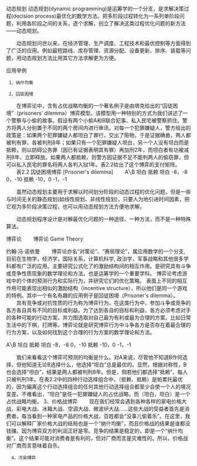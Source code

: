 动态规划
      动态规划(dynamic programming)是运筹学的一个分支，是求解决策过程(decision process)最优化的数学方法。把多阶段过程转化为一系列单阶段问题，利用各阶段之间的关系，逐个求解，创立了解决这类过程优化问题的新方法——动态规划。



　　动态规划问世以来，在经济管理、生产调度、工程技术和最优控制等方面得到了广泛的应用。例如最短路线、库存管理、资源分配、设备更新、排序、装载等问题，用动态规划方法比用其它方法求解更为方便。

应用举例

     1、纳什均衡

     2、囚徒困境

　　在博弈论中，含有占优战略均衡的一个著名例子是由塔克给出的“囚徒困境”（prisoners’ dilemma）博弈模型。该模型用一种特别的方式为我们讲述了一个警察与小偷的故事。假设有两个小偷A和B联合犯事、私入民宅被警察抓住。警方将两人分别置于不同的两个房间内进行审讯，对每一个犯罪嫌疑人，警方给出的政策是：如果两个犯罪嫌疑人都坦白了罪行，交出了赃物，于是证据确凿，两人都被判有罪，各被判刑8年；如果只有一个犯罪嫌疑人坦白，另一个人没有坦白而是抵赖，则以妨碍公务罪（因已有证据表明其有罪）再加刑2年，而坦白者有功被减刑8年，立即释放。如果两人都抵赖，则警方因证据不足不能判两人的偷窃罪，但可以私入民宅的罪名将两人各判入狱1年。表2.2给出了这个博弈的支付矩阵。
　　表2.2 囚徒困境博弈 [Prisoner's dilemma]
　　A╲B        坦白        抵赖
    坦白        -8，-8        0，-10
    抵赖        -10，0        -1，-1

　　虽然动态规划主要用于求解以时间划分阶段的动态过程的优化问题，但是一些与时间无关的静态规划(如线性规划、非线性规划)，只要人为地引进时间因素，把它视为多阶段决策过程，也可以用动态规划方法方便地求解。

　　动态规划程序设计是对解最优化问题的一种途径、一种方法，而不是一种特殊算法。

博弈论
　　博弈论 Game Theory


约翰·冯·诺依曼
　　博弈论亦名“对策论”、“赛局理论”，属应用数学的一个分支, 目前在生物学，经济学，国际关系，计算机科学, 政治学，军事战略和其他很多学科都有广泛的应用。主要研究公式化了的激励结构间的相互作用。是研究具有斗争或竞争性质现象的数学理论和方法。也是运筹学的一个重要学科。 博弈论考虑游戏中的个体的预测行为和实际行为，并研究它们的优化策略。 表面上不同的相互作用可能表现出相似的激励结构（incentive structure），所以他们是同一个游戏的特例。其中一个有名有趣的应用例子是囚徒困境（Prisoner's dilemma）。
　　具有竞争或对抗性质的行为称为博弈行为。在这类行为中，参加斗争或竞争的各方各自具有不同的目标或利益。为了达到各自的目标和利益，各方必须考虑对手的各种可能的行动方案，并力图选取对自己最为有利或最为合理的方案。比如日常生活中的下棋，打牌等。博弈论就是研究博弈行为中斗争各方是否存在着最合理的行为方案，以及如何找到这个合理的行为方案的数学理论和方法。

A╲B        坦白        抵赖
坦白        -8，-8        0，-10
抵赖        -10，0        -1，-1

　　我们来看看这个博弈可预测的均衡是什么。对A来说，尽管他不知道B作何选择，但他知道无论B选择什么，他选择“坦白”总是最优的。显然，根据对称性，B也会选择“坦白”，结果是两人都被判刑8年。但是，倘若他们都选择“抵赖”，每人只被判刑1年。在表2.2中的四种行动选择组合中，（抵赖、抵赖）是帕累托最优的，因为偏离这个行动选择组合的任何其他行动选择组合都至少会使一个人的境况变差。不难看出，“坦白”是任一犯罪嫌疑人的占优战略，而（坦白，坦白）是一个占优战略均衡。
     3、价格战博弈
　　现在我们经常会遇到各种各样的家电价格大战，彩电大战、冰箱大战、空调大战、微波炉大战……这些大战的受益者首先是消费者。每当看到一种家电产品的价格大战，百姓都会“没事儿偷着乐”。在这里，我们可以解释厂家价格大战的结局也是一个“纳什均衡”，而且价格战的结果是谁都没钱赚。因为博弈双方的利润正好是零。竞争的结果是稳定的，即是一个“纳什均衡”。这个结果可能对消费者是有利的，但对厂商而言是灾难性的。所以，价格战对厂商而言意味着自杀。

      4、污染博弈
